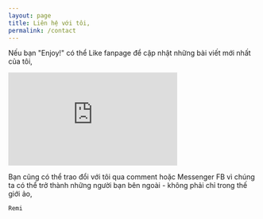 ```yaml
---
layout: page
title: Liên hệ với tôi,
permalink: /contact
---
```


Nếu bạn "Enjoy!" có thể Like fanpage để cập nhật những bài viết mới nhất của tôi,

<iframe src="https://www.facebook.com/plugins/page.php?href=https%3A%2F%2Fwww.facebook.com%2Fremiblog%2Fabout%3Fref%3Dpage_internal&tabs=timeline&width=340&height=187&small_header=false&adapt_container_width=true&hide_cover=false&show_facepile=true&appId=4610405982398409" width="340" height="187" style="border:none;overflow:hidden" scrolling="no" frameborder="0" allowfullscreen="true" allow="autoplay; clipboard-write; encrypted-media; picture-in-picture; web-share"></iframe>

Bạn cũng có thể trao đổi với tôi qua comment hoặc Messenger FB vì chúng ta có thể trở thành những người bạn bên ngoài - không phải chỉ trong thế giới ảo,


```Remi```
